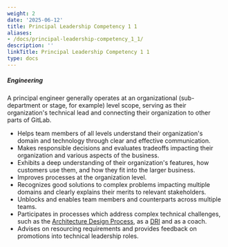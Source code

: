 ```yaml
---
weight: 2
date: '2025-06-12'
title: Principal Leadership Competency 1 1
aliases:
- /docs/principal-leadership-competency_1_1/
description: ''
linkTitle: Principal Leadership Competency 1 1
type: docs
---
```


##### Engineering

A principal engineer generally operates at an organizational (sub-department or stage, for example) level scope, serving as their organization's technical lead and connecting their organization to other parts of GitLab.

* Helps team members of all levels understand their organization's domain and technology through clear and effective communication.
* Makes responsible decisions and evaluates tradeoffs impacting their organization and various aspects of the business.
* Exhibits a deep understanding of their organization's features, how customers use them, and how they fit into the larger business.
* Improves processes at the organization level.
* Recognizes good solutions to complex problems impacting multiple domains and clearly explains their merits to relevant stakeholders.
* Unblocks and enables team members and counterparts across multiple teams.
* Participates in processes which address complex technical challenges, such as the [Architecture Design Process](/handbook/engineering/architecture/workflow/), as a [DRI](/handbook/people-group/directly-responsible-individuals) and as a coach.
* Advises on resourcing requirements and provides feedback on promotions into technical leadership roles.
